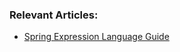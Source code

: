 ### Relevant Articles:
- [Spring Expression Language Guide](https://www.baeldung.com/spring-expression-language)
